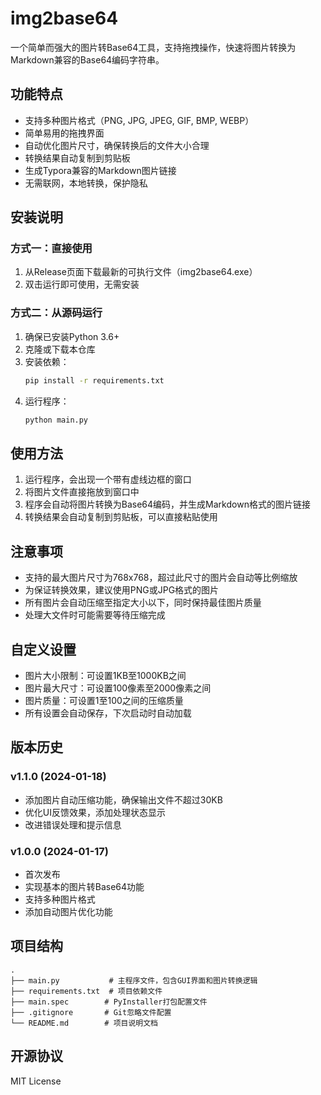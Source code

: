# img2base64

一个简单而强大的图片转Base64工具，支持拖拽操作，快速将图片转换为Markdown兼容的Base64编码字符串。

## 功能特点

- 支持多种图片格式（PNG, JPG, JPEG, GIF, BMP, WEBP）
- 简单易用的拖拽界面
- 自动优化图片尺寸，确保转换后的文件大小合理
- 转换结果自动复制到剪贴板
- 生成Typora兼容的Markdown图片链接
- 无需联网，本地转换，保护隐私

## 安装说明

### 方式一：直接使用

1. 从Release页面下载最新的可执行文件（img2base64.exe）
2. 双击运行即可使用，无需安装

### 方式二：从源码运行

1. 确保已安装Python 3.6+
2. 克隆或下载本仓库
3. 安装依赖：
   ```bash
   pip install -r requirements.txt
   ```
4. 运行程序：
   ```bash
   python main.py
   ```

## 使用方法

1. 运行程序，会出现一个带有虚线边框的窗口
2. 将图片文件直接拖放到窗口中
3. 程序会自动将图片转换为Base64编码，并生成Markdown格式的图片链接
4. 转换结果会自动复制到剪贴板，可以直接粘贴使用

## 注意事项

- 支持的最大图片尺寸为768x768，超过此尺寸的图片会自动等比例缩放
- 为保证转换效果，建议使用PNG或JPG格式的图片
- 所有图片会自动压缩至指定大小以下，同时保持最佳图片质量
- 处理大文件时可能需要等待压缩完成

## 自定义设置

- 图片大小限制：可设置1KB至1000KB之间
- 图片最大尺寸：可设置100像素至2000像素之间
- 图片质量：可设置1至100之间的压缩质量
- 所有设置会自动保存，下次启动时自动加载

## 版本历史

### v1.1.0 (2024-01-18)
- 添加图片自动压缩功能，确保输出文件不超过30KB
- 优化UI反馈效果，添加处理状态显示
- 改进错误处理和提示信息

### v1.0.0 (2024-01-17)
- 首次发布
- 实现基本的图片转Base64功能
- 支持多种图片格式
- 添加自动图片优化功能

## 项目结构

```
.
├── main.py           # 主程序文件，包含GUI界面和图片转换逻辑
├── requirements.txt  # 项目依赖文件
├── main.spec        # PyInstaller打包配置文件
├── .gitignore       # Git忽略文件配置
└── README.md        # 项目说明文档
```

## 开源协议

MIT License